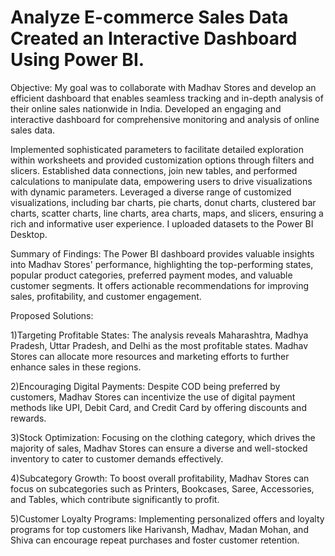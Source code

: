 # Analyze E-commerce Sales Data Created an Interactive Dashboard Using Power BI.

Objective: My goal was to collaborate with Madhav Stores and develop an efficient dashboard that enables seamless tracking and in-depth analysis of their online sales nationwide in India.
Developed an engaging and interactive dashboard for comprehensive monitoring and analysis of online sales data.

Implemented sophisticated parameters to facilitate detailed exploration within worksheets and provided customization options through filters and slicers.
Established data connections, join new tables, and performed calculations to manipulate data, empowering users to drive visualizations with dynamic parameters.
Leveraged a diverse range of customized visualizations, including bar charts, pie charts, donut charts, clustered bar charts, scatter charts, line charts, area charts, maps, and slicers, ensuring a rich and informative user experience.
I uploaded datasets to the Power BI Desktop.

Summary of Findings:
The Power BI dashboard provides valuable insights into Madhav Stores' performance, highlighting the top-performing states, popular product categories, preferred payment modes, and valuable customer segments. It offers actionable recommendations for improving sales, profitability, and customer engagement.

Proposed Solutions:

1)Targeting Profitable States: The analysis reveals Maharashtra, Madhya Pradesh, Uttar Pradesh, and Delhi as the most profitable states. Madhav Stores can allocate more resources and marketing efforts to further enhance sales in these regions.

2)Encouraging Digital Payments: Despite COD being preferred by customers, Madhav Stores can incentivize the use of digital payment methods like UPI, Debit Card, and Credit Card by offering discounts and rewards.

3)Stock Optimization: Focusing on the clothing category, which drives the majority of sales, Madhav Stores can ensure a diverse and well-stocked inventory to cater to customer demands effectively.

4)Subcategory Growth: To boost overall profitability, Madhav Stores can focus on subcategories such as Printers, Bookcases, Saree, Accessories, and Tables, which contribute significantly to profit.

5)Customer Loyalty Programs: Implementing personalized offers and loyalty programs for top customers like Harivansh, Madhav, Madan Mohan, and Shiva can encourage repeat purchases and foster customer retention.
